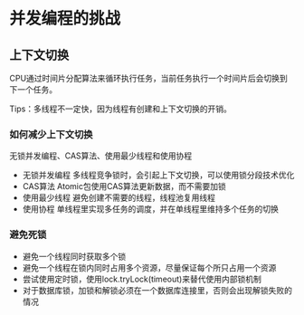 # 并发编程的挑战

## 上下文切换

CPU通过时间片分配算法来循环执行任务，当前任务执行一个时间片后会切换到下一个任务。

Tips：多线程不一定快，因为线程有创建和上下文切换的开销。

### 如何减少上下文切换
无锁并发编程、CAS算法、使用最少线程和使用协程

* 无锁并发编程
  多线程竞争锁时，会引起上下文切换，可以使用锁分段技术优化
* CAS算法
  Atomic包使用CAS算法更新数据，而不需要加锁
* 使用最少线程
  避免创建不需要的线程，线程池复用线程
* 使用协程
  单线程里实现多任务的调度，并在单线程里维持多个任务的切换

### 避免死锁

* 避免一个线程同时获取多个锁
* 避免一个线程在锁内同时占用多个资源，尽量保证每个所只占用一个资源
* 尝试使用定时锁，使用lock.tryLock(timeout)来替代使用内部锁机制
* 对于数据库锁，加锁和解锁必须在一个数据库连接里，否则会出现解锁失败的情况
  
